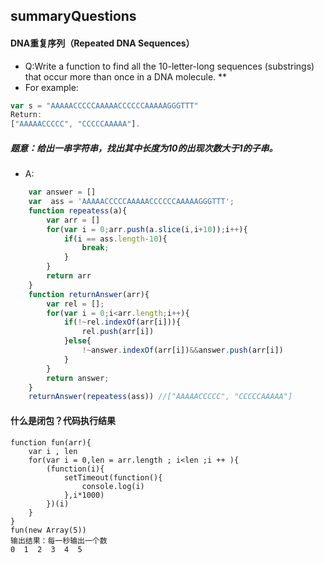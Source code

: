 ## summaryQuestions
#### DNA重复序列（Repeated DNA Sequences）
* Q:Write a function to find all the 10-letter-long sequences (substrings) that occur more than once in a DNA molecule. **
* For example:
``` javascript
var s = "AAAAACCCCCAAAAACCCCCCAAAAAGGGTTT"
Return:
["AAAAACCCCC", "CCCCCAAAAA"].
```  
##### 题意：给出一串字符串，找出其中长度为10的出现次数大于1的子串。
* A:
``` javascript
	var answer = []
	var  ass = 'AAAAACCCCCAAAAACCCCCCAAAAAGGGTTT';
	function repeatess(a){
		var arr = []
		for(var i = 0;arr.push(a.slice(i,i+10));i++){
			if(i == ass.length-10){
				break;
			}
		}
		return arr
	}
	function returnAnswer(arr){
		var rel = [];
		for(var i = 0;i<arr.length;i++){
			if(!~rel.indexOf(arr[i])){
				rel.push(arr[i])
			}else{
				!~answer.indexOf(arr[i])&&answer.push(arr[i])
			}
		}
		return answer;
	}
	returnAnswer(repeatess(ass)) //["AAAAACCCCC", "CCCCCAAAAA"]
```
#### 什么是闭包？代码执行结果
```
function fun(arr){
	var i , len
	for(var i = 0,len = arr.length ; i<len ;i ++ ){
		(function(i){
			setTimeout(function(){
				console.log(i)
			},i*1000)
		})(i)
	}
}
fun(new Array(5))
输出结果：每一秒输出一个数
0  1  2  3  4  5
```
